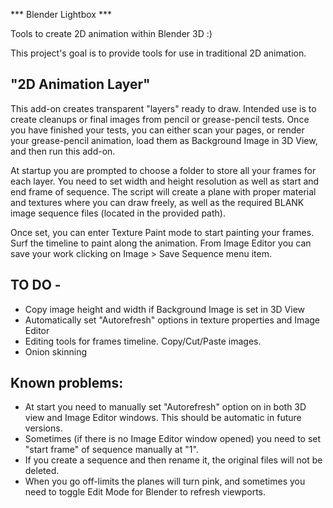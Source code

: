 *** Blender Lightbox ***

Tools to create 2D animation within Blender 3D :)

This project's goal is to provide tools for use in traditional 2D animation.

"2D Animation Layer"
--------------------

This add-on creates transparent "layers" ready to draw. Intended use is to create cleanups or final images from pencil or grease-pencil 
tests.
Once you have finished your tests, you can either scan your pages, or render your grease-pencil animation, load them as Background Image in 3D View, and then run this add-on.

At startup you are prompted to choose a folder to store all your frames for each layer. You need to set width and height 
resolution as well as start and end frame of sequence. The script will create a plane with proper material and textures where you can draw freely, as well as the required BLANK image sequence files (located in the provided path). 

Once set, you can enter Texture Paint mode to start painting your frames. Surf the timeline to paint along the animation. From Image Editor you can save your work clicking on Image > Save Sequence menu item.

TO DO -
------

* Copy image height and width if Background Image is set in 3D View
* Automatically set "Autorefresh" options in texture properties and Image Editor
* Editing tools for frames timeline. Copy/Cut/Paste images.
* Onion skinning

Known problems:
----------------------
* At start you need to manually set "Autorefresh" option on in both 3D view and Image Editor windows. This should be automatic in future versions.
* Sometimes (if there is no Image Editor window opened) you need to set "start frame" of sequence manually at "1".
* If you create a sequence and then rename it, the original files will not be deleted.
* When you go off-limits the planes will turn pink, and sometimes you need to toggle Edit Mode for Blender to refresh viewports.


